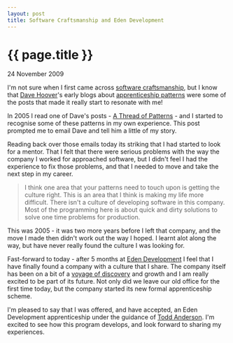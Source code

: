```yaml
--- 
layout: post
title: Software Craftsmanship and Eden Development
--- 
```

{{ page.title }}
================

<p class="date">24 November 2009</p>

I'm not sure when I first came across [software
craftsmanship](http://en.wikipedia.org/wiki/Software_Craftsmanship), but I know
that [Dave Hoover](http://twitter.com/edentodd)'s early blogs about
[apprenticeship patterns](http://oreilly.com/catalog/9780596518387) were some of
the posts that made it really start to resonate with me!

In 2005 I read one of Dave's posts - [A Thread of
Patterns](http://redsquirrel.com/cgi-bin/dave/2005/04/12#a.thread.of.patterns) -
and I started to recognise some of these patterns in my own experience. This
post prompted me to email Dave and tell him a little of my story.

Reading back over those emails today its striking that I had started to look for
a mentor. That I felt that there were serious problems with the way the company
I worked for approached software, but I didn't feel I had the experience to fix
those problems, and that I needed to move and take the next step in my career.

> I think one area that your patterns need to touch upon is getting the culture
> right. This is an area that I think is making my life more difficult. There
> isn't a culture of developing software in this company. Most of the
> programming here is about quick and dirty solutions to solve one time problems
> for production.

This was 2005 - it was two more years before I left that company, and the move I
made then didn't work out the way I hoped. I learnt alot along the way, but have
never really found the culture I was looking for.

Fast-forward to today - after 5 months at [Eden
Development](http://edendevelopment.co.uk/) I feel that I have finally found a
company with a culture that I share. The company itself has been on a bit of a
[voyage of
discovery](http://blog.edendevelopment.co.uk/2009/10/13/software-craftsmanship-a-meeting-of-minds/)
and growth and I am really excited to be part of its future. Not only did we
leave our old office for the first time today, but the company started its new
formal apprenticeship scheme.

I'm pleased to say that I was offered, and have accepted, an Eden Development
apprenticeship under the guidance of [Todd
Anderson](http://twitter.com/edentodd). I'm excited to see how this program
develops, and look forward to sharing my experiences.
